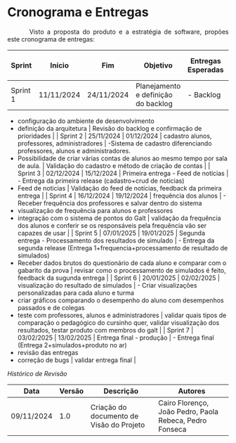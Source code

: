 # Cronograma e Entregas
<p style="text-indent: 50px;text-align: justify;">Visto a proposta do produto e a estratégia de software, propões este cronograma de entregas:</p>  

| Sprint | Início | Fim | Objetivo | Entregas Esperadas | Validação do Cliente |
| ---------- | ----------- | -------------- |---------- | ----------- | -------------- |
| Sprint 1 | 11/11/2024 | 24/11/2024 | Planejamento e definição do backlog | - Backlog 
- configuração do ambiente de desenvolvimento 
- definição da arquitetura  | Revisão do backlog 
e confirmação de 
prioridades  |
| Sprint 2 | 25/11/2024 | 01/12/2024 | cadastro alunos, professores, administradores  | -Sistema de cadastro diferenciando professores, alunos e administradores. 
- Possibilidade de criar várias contas de alunos ao mesmo tempo por sala de aula.  | Validação do cadastro e método de criação de contas  |
| Sprint 3 | 02/12/2024 | 15/12/2024 | Primeira entrega - Feed de notícias  | - Entrega da primeira release (cadastro+crud de noticias) 
- Feed de noticias | Validação do feed de notícias, feedback da primeira entrega |
| Sprint 4 | 16/12/2024 | 19/12/2024 | frequência dos alunos   | - Receber frequência dos professores e salvar dentro do sistema 
- visualização de frequência para alunos e professores 
- integração com o sistema de pontos do Galt | validação da frequência dos alunos e conferir se os responsáveis pela frequência vão ser capazes de usar   |
| Sprint 5 | 07/01/2025 | 19/01/2025 | Segunda entrega - Processamento dos resultados de simulado  | - Entrega da segunda release (Entrega 1+frequencia+processamento de resultado de simulados) 
- Receber dados brutos do questionário de cada aluno e comparar com o gabarito da prova  | revisar como o processamento de simulados é feito, feedback da sugunda entrega |
| Sprint 6 | 20/01/2025  | 02/02/2025 | visualização do resultado de simulados  | - Criar visualizações personalizadas para cada aluno e turma 
- criar gráficos comparando o desempenho do aluno com desempenhos passados e de colegas 
- teste com professores, alunos e administradores | validar quais tipos de comparação o pedagógico do cursinho quer, validar visualização dos resultados, testar produto com membros do galt |
| Sprint 7 | 03/02/2025 | 13/02/2025  | Entrega final - produção  | - Entrega final (Entrega 2+simulados+produto no ar) 
- revisão das entregas 
- correção de bugs  | validar entrega final |

*Histórico de Revisão*

| Data | Versão | Descrição | Autores |
| ---------- | ----------- | -------------- | -------------- |
| 09/11/2024 | 1.0 | Criação do documento de Visão do Projeto | Cairo Florenço, João Pedro, Paola Rebeca, Pedro Fonseca |